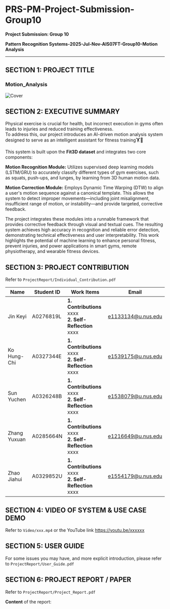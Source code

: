 # PRS-PM-Project-Submission-Group10

**Project Submission: Group 10** 

**Pattern Recognition Systems-2025-Jul-Nov-AIS07FT-Group10-Motion Analysis** 

------------------------------------
## **SECTION 1: PROJECT TITLE**

### **Motion_Analysis**

<img src="xxx" alt="Cover">



## **SECTION 2: EXECUTIVE SUMMARY**

Physical exercise is crucial for health, but incorrect execution in gyms often leads to injuries and reduced training effectiveness.   
To address this, our project introduces an AI-driven motion analysis system designed to serve as an intelligent assistant for fitness training🏋️🤸

This system is built upon the **Fit3D dataset** and integrates two core components:

**Motion Recognition Module:** Utilizes supervised deep learning models (LSTM/GRU) to accurately classify different types of gym exercises, such as squats, push-ups, and lunges, by learning from 3D human motion data.

**Motion Correction Module:** Employs Dynamic Time Warping (DTW) to align a user's motion sequence against a canonical template. This allows the system to detect improper movements—including joint misalignment, insufficient range of motion, or instability—and provide targeted, corrective feedback.

The project integrates these modules into a runnable framework that provides corrective feedback through visual and textual cues. The resulting system achieves high accuracy in recognition and reliable error detection, demonstrating technical effectiveness and user interpretability. This work highlights the potential of machine learning to enhance personal fitness, prevent injuries, and power applications in smart gyms, remote physiotherapy, and wearable fitness devices.



## **SECTION 3: PROJECT CONTRIBUTION**

Refer to `ProjectReport/Individual_Contribution.pdf`

| Name         | Student ID | Work Items | Email              |
|--------------|------------|------------|--------------------|
| Jin Keyi     | A0276819L  | **1. Contributions** xxxx <br>**2. Self-Reflection** xxxx| e1133134@u.nus.edu |
| Ko Hung-Chi  | A0327344E  | **1. Contributions** xxxx <br>**2. Self-Reflection** xxxx | e1539175@u.nus.edu |
| Sun Yuchen   | A0326248B  | **1. Contributions** xxxx <br>**2. Self-Reflection** xxxx | e1538079@u.nus.edu |
| Zhang Yuxuan | A0285664N  | **1. Contributions** xxxx <br>**2. Self-Reflection** xxxx | e1216649@u.nus.edu |
| Zhao Jiahui  | A0329852U  | **1. Contributions** xxxx <br>**2. Self-Reflection** xxxx | e1554179@u.nus.edu |



## **SECTION 4: VIDEO OF SYSTEM & USE CASE DEMO**

Refer to `Video/xxx.mp4` or the YouTube link https://youtu.be/xxxxxx



## **SECTION 5: USER GUIDE**

For some issues you may have, and more explicit introduction, please refer to `ProjectReport/User_Guide.pdf`


## **SECTION 6: PROJECT REPORT / PAPER**

Refer to `ProjectReport/Project_Report.pdf`

**Content** of the report: 

